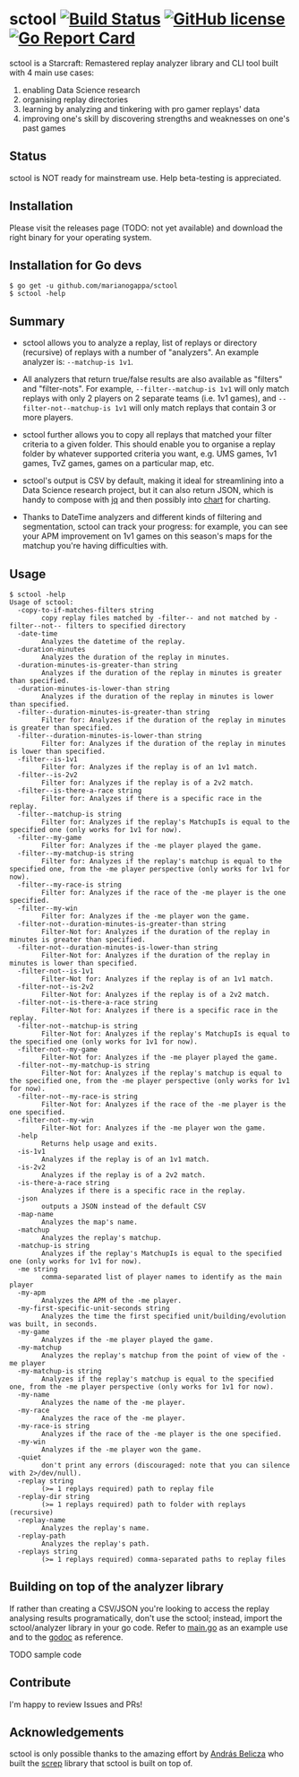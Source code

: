 # sctool [![Build Status](https://img.shields.io/travis/marianogappa/sctool.svg)](https://travis-ci.org/marianogappa/sctool) [![GitHub license](https://img.shields.io/badge/license-MIT-blue.svg)](https://raw.githubusercontent.com/marianogappa/sctool/master/LICENSE) [![Go Report Card](https://goreportcard.com/badge/github.com/marianogappa/sctool?style=flat-square)](https://goreportcard.com/report/github.com/marianogappa/sctool)

sctool is a Starcraft: Remastered replay analyzer library and CLI tool built with 4 main use cases:

1. enabling Data Science research
2. organising replay directories
3. learning by analyzing and tinkering with pro gamer replays' data
4. improving one's skill by discovering strengths and weaknesses on one's past games

## Status

sctool is NOT ready for mainstream use. Help beta-testing is appreciated.

## Installation

Please visit the releases page (TODO: not yet available) and download the right binary for your operating system.

## Installation for Go devs

```
$ go get -u github.com/marianogappa/sctool
$ sctool -help
```

## Summary

- sctool allows you to analyze a replay, list of replays or directory (recursive) of replays with a number of "analyzers". An example analyzer is: `--matchup-is 1v1`.

- All analyzers that return true/false results are also available as "filters" and "filter-nots". For example, `--filter--matchup-is 1v1` will only match replays with only 2 players on 2 separate teams (i.e. 1v1 games), and `--filter-not--matchup-is 1v1` will only match replays that contain 3 or more players.

- sctool further allows you to copy all replays that matched your filter criteria to a given folder. This should enable you to organise a replay folder by whatever supported criteria you want, e.g. UMS games, 1v1 games, TvZ games, games on a particular map, etc.

- sctool's output is CSV by default, making it ideal for streamlining into a Data Science research project, but it can also return JSON, which is handy to compose with [jq](https://stedolan.github.io/jq/) and then possibly into [chart](https://github.com/marianogappa/chart) for charting.

- Thanks to DateTime analyzers and different kinds of filtering and segmentation, sctool can track your progress: for example, you can see your APM improvement on 1v1 games on this season's maps for the matchup you're having difficulties with.

## Usage

```
$ sctool -help
Usage of sctool:
  -copy-to-if-matches-filters string
    	copy replay files matched by -filter-- and not matched by -filter--not-- filters to specified directory
  -date-time
    	Analyzes the datetime of the replay.
  -duration-minutes
    	Analyzes the duration of the replay in minutes.
  -duration-minutes-is-greater-than string
    	Analyzes if the duration of the replay in minutes is greater than specified.
  -duration-minutes-is-lower-than string
    	Analyzes if the duration of the replay in minutes is lower than specified.
  -filter--duration-minutes-is-greater-than string
    	Filter for: Analyzes if the duration of the replay in minutes is greater than specified.
  -filter--duration-minutes-is-lower-than string
    	Filter for: Analyzes if the duration of the replay in minutes is lower than specified.
  -filter--is-1v1
    	Filter for: Analyzes if the replay is of an 1v1 match.
  -filter--is-2v2
    	Filter for: Analyzes if the replay is of a 2v2 match.
  -filter--is-there-a-race string
    	Filter for: Analyzes if there is a specific race in the replay.
  -filter--matchup-is string
    	Filter for: Analyzes if the replay's MatchupIs is equal to the specified one (only works for 1v1 for now).
  -filter--my-game
    	Filter for: Analyzes if the -me player played the game.
  -filter--my-matchup-is string
    	Filter for: Analyzes if the replay's matchup is equal to the specified one, from the -me player perspective (only works for 1v1 for now).
  -filter--my-race-is string
    	Filter for: Analyzes if the race of the -me player is the one specified.
  -filter--my-win
    	Filter for: Analyzes if the -me player won the game.
  -filter-not--duration-minutes-is-greater-than string
    	Filter-Not for: Analyzes if the duration of the replay in minutes is greater than specified.
  -filter-not--duration-minutes-is-lower-than string
    	Filter-Not for: Analyzes if the duration of the replay in minutes is lower than specified.
  -filter-not--is-1v1
    	Filter-Not for: Analyzes if the replay is of an 1v1 match.
  -filter-not--is-2v2
    	Filter-Not for: Analyzes if the replay is of a 2v2 match.
  -filter-not--is-there-a-race string
    	Filter-Not for: Analyzes if there is a specific race in the replay.
  -filter-not--matchup-is string
    	Filter-Not for: Analyzes if the replay's MatchupIs is equal to the specified one (only works for 1v1 for now).
  -filter-not--my-game
    	Filter-Not for: Analyzes if the -me player played the game.
  -filter-not--my-matchup-is string
    	Filter-Not for: Analyzes if the replay's matchup is equal to the specified one, from the -me player perspective (only works for 1v1 for now).
  -filter-not--my-race-is string
    	Filter-Not for: Analyzes if the race of the -me player is the one specified.
  -filter-not--my-win
    	Filter-Not for: Analyzes if the -me player won the game.
  -help
    	Returns help usage and exits.
  -is-1v1
    	Analyzes if the replay is of an 1v1 match.
  -is-2v2
    	Analyzes if the replay is of a 2v2 match.
  -is-there-a-race string
    	Analyzes if there is a specific race in the replay.
  -json
    	outputs a JSON instead of the default CSV
  -map-name
    	Analyzes the map's name.
  -matchup
    	Analyzes the replay's matchup.
  -matchup-is string
    	Analyzes if the replay's MatchupIs is equal to the specified one (only works for 1v1 for now).
  -me string
    	comma-separated list of player names to identify as the main player
  -my-apm
    	Analyzes the APM of the -me player.
  -my-first-specific-unit-seconds string
    	Analyzes the time the first specified unit/building/evolution was built, in seconds.
  -my-game
    	Analyzes if the -me player played the game.
  -my-matchup
    	Analyzes the replay's matchup from the point of view of the -me player
  -my-matchup-is string
    	Analyzes if the replay's matchup is equal to the specified one, from the -me player perspective (only works for 1v1 for now).
  -my-name
    	Analyzes the name of the -me player.
  -my-race
    	Analyzes the race of the -me player.
  -my-race-is string
    	Analyzes if the race of the -me player is the one specified.
  -my-win
    	Analyzes if the -me player won the game.
  -quiet
    	don't print any errors (discouraged: note that you can silence with 2>/dev/null).
  -replay string
    	(>= 1 replays required) path to replay file
  -replay-dir string
    	(>= 1 replays required) path to folder with replays (recursive)
  -replay-name
    	Analyzes the replay's name.
  -replay-path
    	Analyzes the replay's path.
  -replays string
    	(>= 1 replays required) comma-separated paths to replay files
```

## Building on top of the analyzer library

If rather than creating a CSV/JSON you're looking to access the replay analysing results programatically, don't use
the sctool; instead, import the sctool/analyzer library in your go code. Refer to [main.go](main.go) as an example
use and to the [godoc](https://godoc.org/github.com/marianogappa/sctool/analyzer#Analyzer) as reference.

TODO sample code

## Contribute

I'm happy to review Issues and PRs!

## Acknowledgements

sctool is only possible thanks to the amazing effort by [András Belicza](https://github.com/icza) who built the [screp](https://github.com/icza/screp) library that sctool is built on top of.
